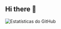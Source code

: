 ## Hi there 👋

![Estatísticas do GitHub](https://github-readme-stats.vercel.app/api?username=SmokePTHD&show_icons=true&theme=transparent)
